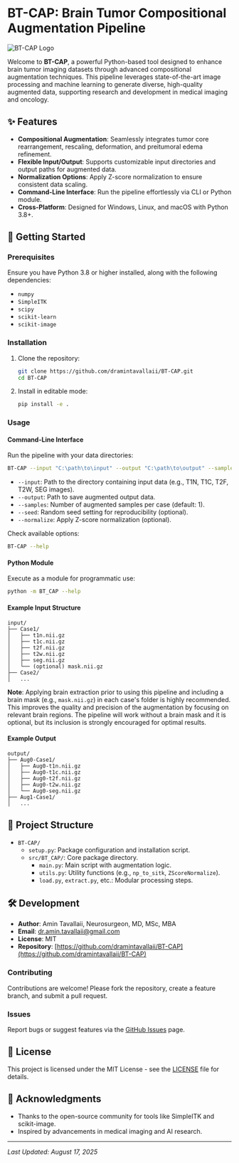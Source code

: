# BT-CAP: Brain Tumor Compositional Augmentation Pipeline

![BT-CAP Logo](https://via.placeholder.com/150) <!-- Replace with your project logo if available -->

Welcome to **BT-CAP**, a powerful Python-based tool designed to enhance brain tumor imaging datasets through advanced compositional augmentation techniques. This pipeline leverages state-of-the-art image processing and machine learning to generate diverse, high-quality augmented data, supporting research and development in medical imaging and oncology.

## ✨ Features

- **Compositional Augmentation**: Seamlessly integrates tumor core rearrangement, rescaling, deformation, and preitumoral edema refinement.
- **Flexible Input/Output**: Supports customizable input directories and output paths for augmented data.
- **Normalization Options**: Apply Z-score normalization to ensure consistent data scaling.
- **Command-Line Interface**: Run the pipeline effortlessly via CLI or Python module.
- **Cross-Platform**: Designed for Windows, Linux, and macOS with Python 3.8+.

## 🚀 Getting Started

### Prerequisites

Ensure you have Python 3.8 or higher installed, along with the following dependencies:

- `numpy`
- `SimpleITK`
- `scipy`
- `scikit-learn`
- `scikit-image`

### Installation

1. Clone the repository:
   ```bash
   git clone https://github.com/dramintavallaii/BT-CAP.git
   cd BT-CAP
   ```
2. Install in editable mode:
   ```bash
   pip install -e .
   ```

### Usage

#### Command-Line Interface

Run the pipeline with your data directories:

```bash
BT-CAP --input "C:\path\to\input" --output "C:\path\to\output" --samples 2 --seed 42 --normalize
```

- `--input`: Path to the directory containing input data (e.g., T1N, T1C, T2F, T2W, SEG images).
- `--output`: Path to save augmented output data.
- `--samples`: Number of augmented samples per case (default: 1).
- `--seed`: Random seed setting for reproducibility (optional).
- `--normalize`: Apply Z-score normalization (optional).

Check available options:

```bash
BT-CAP --help
```

#### Python Module

Execute as a module for programmatic use:

```bash
python -m BT_CAP --help
```

#### Example Input Structure

```
input/
├── Case1/
│   ├── t1n.nii.gz
│   ├── t1c.nii.gz
│   ├── t2f.nii.gz
│   ├── t2w.nii.gz
│   ├── seg.nii.gz
│   └── (optional) mask.nii.gz
├── Case2/
│   ...
```

**Note**: Applying brain extraction prior to using this pipeline and including a brain mask (e.g., `mask.nii.gz`) in each case's folder is highly recommended. This improves the quality and precision of the augmentation by focusing on relevant brain regions. The pipeline will work without a brain mask and it is optional, but its inclusion is strongly encouraged for optimal results.

#### Example Output

```
output/
├── Aug0-Case1/
│   ├── Aug0-t1n.nii.gz
│   ├── Aug0-t1c.nii.gz
│   ├── Aug0-t2f.nii.gz
│   ├── Aug0-t2w.nii.gz
│   └── Aug0-seg.nii.gz
├── Aug1-Case1/
│   ...
```

## 📖 Project Structure

- `BT-CAP/`
  - `setup.py`: Package configuration and installation script.
  - `src/BT_CAP/`: Core package directory.
    - `main.py`: Main script with augmentation logic.
    - `utils.py`: Utility functions (e.g., `np_to_sitk`, `ZScoreNormalize`).
    - `load.py`, `extract.py`, etc.: Modular processing steps.

## 🛠️ Development

- **Author**: Amin Tavallaii, Neurosurgeon, MD, MSc, MBA
- **Email**: dr.amin.tavallaii@gmail.com
- **License**: MIT
- **Repository**: [https://github.com/dramintavallaii/BT-CAP](https://github.com/dramintavallaii/BT-CAP)

### Contributing

Contributions are welcome! Please fork the repository, create a feature branch, and submit a pull request.

### Issues

Report bugs or suggest features via the [GitHub Issues](https://github.com/dramintavallaii/BT-CAP/issues) page.

## 📜 License

This project is licensed under the MIT License - see the [LICENSE](LICENSE) file for details.

## 🎉 Acknowledgments

- Thanks to the open-source community for tools like SimpleITK and scikit-image.
- Inspired by advancements in medical imaging and AI research.

---

*Last Updated: August 17, 2025*